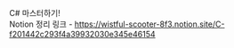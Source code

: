 C# 마스터하기!
<br>
Notion 정리 링크 - https://wistful-scooter-8f3.notion.site/C-f201442c293f4a39932030e345e46154
